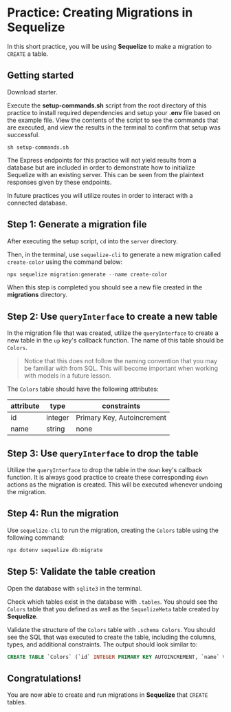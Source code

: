 # Practice: Creating Migrations in Sequelize

In this short practice, you will be using **Sequelize** to make a migration to 
`CREATE` a table.

## Getting started

Download starter. 

Execute the __setup-commands.sh__ script from the root directory of this
practice to install required dependencies and setup your __.env__ file based on
the example file. View the contents of the script to see the commands that are
executed, and view the results in the terminal to confirm that setup was
successful.

```shell
sh setup-commands.sh
```

The Express endpoints for this practice will not yield results from a database but
are included in order to demonstrate how to initialize Sequelize with an 
existing server. This can be seen from the plaintext responses given by these 
endpoints.

In future practices you will utilize routes in order to interact with a 
connected database.

## Step 1: Generate a migration file

After executing the setup script, `cd` into the `server` directory.

Then, in the terminal, use `sequelize-cli` to generate a new migration called
`create-color` using the command below:

```powershell
npx sequelize migration:generate --name create-color 
```

When this step is completed you should see a new file created in the 
__migrations__ directory.


## Step 2: Use `queryInterface` to create a new table

In the migration file that was created, utilize the `queryInterface` to create a 
new table in the `up` key's callback function. The name of this table should be 
`Colors`. 

> Notice that this does not follow the naming convention that you may be 
> familiar with from SQL. This will become important when working with models in 
> a future lesson.

The `Colors` table should have the following attributes:

| attribute | type    | constraints                |
| --------- | ------- | -------------------------- |
| id        | integer | Primary Key, Autoincrement |
| name      | string  | none                       |


## Step 3: Use `queryInterface` to drop the table

Utilize the `queryInterface` to drop the table in the `down` key's callback 
function. It is always good practice to create these corresponding `down` 
actions as the migration is created. This will be executed whenever undoing the
migration.


## Step 4: Run the migration

Use `sequelize-cli` to run the migration, creating the `Colors` table using the
following command:

```powershell
npx dotenv sequelize db:migrate
```


## Step 5: Validate the table creation

Open the database with `sqlite3` in the terminal.
 
Check which tables exist in the database with `.tables`. You should see the 
`Colors` table that you defined as well as the `SequelizeMeta` table created by
**Sequelize**.

Validate the structure of the `Colors` table with `.schema Colors`. You should 
see the SQL that was executed to create the table, including the columns, types, 
and additional constraints. The output should look similar to:

```sql
CREATE TABLE `Colors` (`id` INTEGER PRIMARY KEY AUTOINCREMENT, `name` VARCHAR(255));
```

## Congratulations!

You are now able to create and run migrations in **Sequelize** that `CREATE` 
tables.
